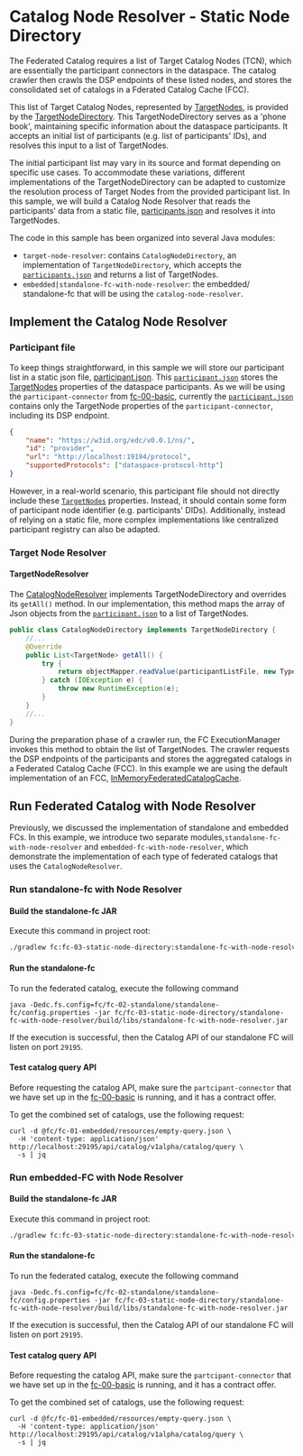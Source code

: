 # Catalog Node Resolver - Static Node Directory
The Federated Catalog requires a list of Target Catalog Nodes (TCN), which are essentially the participant connectors in the dataspace.
The catalog crawler then crawls the DSP endpoints of these listed nodes, and stores the consolidated set of catalogs in a Fderated Catalog Cache (FCC).


This list of Target Catalog Nodes, represented by [TargetNodes](https://github.com/eclipse-edc/FederatedCatalog/blob/main/spi/crawler-spi/src/main/java/org/eclipse/edc/crawler/spi/TargetNode.java), 
is provided by the [TargetNodeDirectory](https://github.com/eclipse-edc/FederatedCatalog/blob/main/spi/crawler-spi/src/main/java/org/eclipse/edc/crawler/spi/TargetNodeDirectory.java).
This TargetNodeDirectory serves as a 'phone book', maintaining specific information about the 
dataspace participants. It accepts an initial list of participants (e.g. list of participants' 
IDs), and resolves this input to a list of TargetNodes.

The initial participant list may vary in its source and format depending on specific use cases. 
To accommodate these variations, different implementations of the TargetNodeDirectory can be 
adapted to customize the resolution process of Target Nodes from the provided participant list. 
In this sample, we will build a Catalog Node Resolver that reads the participants' data from a 
static file, [participants.json](../fc-00-basic/static-node-resolver/participants.json) 
and resolves it into TargetNodes.


The code in this sample has been organized into several Java modules:

- `target-node-resolver`: contains `CatalogNodeDirectory`, an implementation of 
`TargetNodeDirectory`, which accepts the [`participants.json`](../fc-00-basic/static-node-resolver/participants.json) 
and returns a list of TargetNodes.
- `embedded|standalone-fc-with-node-resolver`: the embedded/ standalone-fc that will be using the `catalog-node-resolver`.




## Implement the Catalog Node Resolver

### Participant file
To keep things straightforward, in this sample we will store our participant list in a static
json file, [participant.json](./target-node-resolver/participants.json).
This [`participant.json`](./target-node-resolver/participants.json)
stores the [TargetNodes](https://github.com/eclipse-edc/FederatedCatalog/blob/main/spi/crawler-spi/src/main/java/org/eclipse/edc/crawler/spi/TargetNode.java)
properties of the dataspace participants.
As we will be using the `participant-connector` from [fc-00-basic](../fc-00-basic), 
currently the [`participant.json`](./target-node-resolver/participants.json)
contains only the TargetNode properties of the `participant-connector`, including its DSP endpoint.
```json 
{
    "name": "https://w3id.org/edc/v0.0.1/ns/",
    "id": "provider",
    "url": "http://localhost:19194/protocol",
    "supportedProtocols": ["dataspace-protocol-http"]
}
```

However, in a real-world scenario, this participant file should not directly 
include these [`TargetNodes`](https://github.com/eclipse-edc/FederatedCatalog/blob/main/spi/crawler-spi/src/main/java/org/eclipse/edc/crawler/spi/TargetNode.java)
properties. Instead, it should contain some form of participant node identifier
(e.g. participants' DIDs). 
Additionally, instead of relying on a static file,
more complex implementations like centralized participant registry can also be adapted.

### Target Node Resolver

#### TargetNodeResolver
The [CatalogNodeResolver](./target-node-resolver/src/main/java/org/eclipse/edc/sample/extension/fc/CatalogNodeDirectory.java) 
implements TargetNodeDirectory and overrides its `getAll()` method. 
In our implementation, this method maps the array of Json objects from the [`participant.json`](./target-node-resolver/participants.json) 
to a list of TargetNodes.

```java
public class CatalogNodeDirectory implements TargetNodeDirectory {
    //...
    @Override
    public List<TargetNode> getAll() {
        try {
            return objectMapper.readValue(participantListFile, new TypeReference<>() {});
        } catch (IOException e) {
            throw new RuntimeException(e);
        }
    }
    //...
}
```
During the preparation phase of a crawler run, the FC ExecutionManager invokes this method 
to obtain the list of TargetNodes. 
The crawler requests the DSP endpoints of the participants and stores the
aggregated catalogs in a Federated Catalog Cache (FCC). 
In this example we are using the default implementation of an FCC, [InMemoryFederatedCatalogCache](https://github.com/eclipse-edc/FederatedCatalog/blob/main/core/federated-catalog-core/src/main/java/org/eclipse/edc/catalog/store/InMemoryFederatedCatalogCache.java).



## Run Federated Catalog with Node Resolver

Previously, we discussed the implementation of standalone and embedded FCs. 
In this example, we introduce two separate modules,`standalone-fc-with-node-resolver` 
and `embedded-fc-with-node-resolver`, which demonstrate the implementation of each type 
of federated catalogs that uses the `CatalogNodeResolver`.

### Run standalone-fc with Node Resolver

#### Build the standalone-fc JAR
Execute this command in project root:

```bash
./gradlew fc:fc-03-static-node-directory:standalone-fc-with-node-resolver:build
```


#### Run the standalone-fc

To run the federated catalog, execute the following command

```shell
java -Dedc.fs.config=fc/fc-02-standalone/standalone-fc/config.properties -jar fc/fc-03-static-node-directory/standalone-fc-with-node-resolver/build/libs/standalone-fc-with-node-resolver.jar
```

If the execution is successful, then the Catalog API of our standalone FC will listen on port `29195`.

#### Test catalog query API
Before requesting the catalog API, make sure the `partcipant-connector` that we have set up in the
[fc-00-basic](../fc-00-basic) is running, and it has a contract offer.

To get the combined set of catalogs, use the following request:

```http request
curl -d @fc/fc-01-embedded/resources/empty-query.json \
  -H 'content-type: application/json' http://localhost:29195/api/catalog/v1alpha/catalog/query \
  -s | jq
```


### Run embedded-FC with Node Resolver

#### Build the standalone-fc JAR
Execute this command in project root:

```bash
./gradlew fc:fc-03-static-node-directory:standalone-fc-with-node-resolver:build
```


#### Run the standalone-fc

To run the federated catalog, execute the following command

```shell
java -Dedc.fs.config=fc/fc-02-standalone/standalone-fc/config.properties -jar fc/fc-03-static-node-directory/standalone-fc-with-node-resolver/build/libs/standalone-fc-with-node-resolver.jar
```

If the execution is successful, then the Catalog API of our standalone FC will listen on port `29195`.

#### Test catalog query API
Before requesting the catalog API, make sure the `partcipant-connector` that we have set up in the
[fc-00-basic](../../fc/fc-00-basic) is running, and it has a contract offer.

To get the combined set of catalogs, use the following request:

```http request
curl -d @fc/fc-01-embedded/resources/empty-query.json \
  -H 'content-type: application/json' http://localhost:29195/api/catalog/v1alpha/catalog/query \
  -s | jq
```
